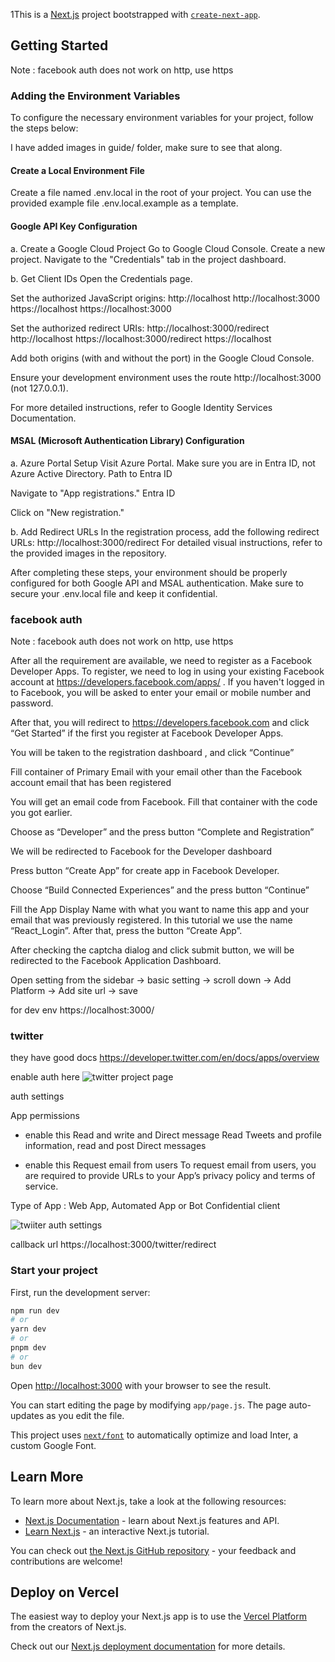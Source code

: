 1This is a [Next.js](https://nextjs.org/) project bootstrapped with [`create-next-app`](https://github.com/vercel/next.js/tree/canary/packages/create-next-app).

## Getting Started

Note : facebook auth does not work on http, use https

### Adding the Environment Variables
To configure the necessary environment variables for your project, follow the steps below:

I have added images in guide/ folder, make sure to see that along.

#### Create a Local Environment File
Create a file named .env.local in the root of your project. You can use the provided example file .env.local.example as a template.



#### Google API Key Configuration

a. Create a Google Cloud Project
Go to Google Cloud Console.
Create a new project.
Navigate to the "Credentials" tab in the project dashboard.

b. Get Client IDs
Open the Credentials page.

Set the authorized JavaScript origins:
http://localhost
http://localhost:3000
https://localhost
https://localhost:3000


Set the authorized redirect URIs:
http://localhost:3000/redirect
http://localhost
https://localhost:3000/redirect
https://localhost

Add both origins (with and without the port) in the Google Cloud Console.

Ensure your development environment uses the route http://localhost:3000 (not 127.0.0.1).


For more detailed instructions, refer to Google Identity Services Documentation.

#### MSAL (Microsoft Authentication Library) Configuration
a. Azure Portal Setup
Visit Azure Portal.
Make sure you are in Entra ID, not Azure Active Directory.
Path to Entra ID

Navigate to "App registrations."
Entra ID

Click on "New registration."

b. Add Redirect URLs
In the registration process, add the following redirect URLs:
http://localhost:3000/redirect
For detailed visual instructions, refer to the provided images in the repository.

After completing these steps, your environment should be properly configured for both Google API and MSAL authentication. Make sure to secure your .env.local file and keep it confidential.


### facebook auth

Note : facebook auth does not work on http, use https

After all the requirement are available, we need to register as a Facebook Developer Apps. To register, we need to log in using your existing Facebook account at https://developers.facebook.com/apps/ . If you haven't logged in to Facebook, you will be asked to enter your email or mobile number and password.

After that, you will redirect to https://developers.facebook.com and click “Get Started” if the first you register at Facebook Developer Apps.

You will be taken to the registration dashboard , and click “Continue”

Fill container of Primary Email with your email other than the Facebook account email that has been registered

You will get an email code from Facebook. Fill that container with the code you got earlier.

Choose as “Developer” and the press button “Complete and Registration”

We will be redirected to Facebook for the Developer dashboard

Press button “Create App” for create app in Facebook Developer.

Choose “Build Connected Experiences” and the press button “Continue”

Fill the App Display Name with what you want to name this app and your email that was previously registered. In this tutorial we use the name “React_Login”. After that, press the button “Create App”.

After checking the captcha dialog and click submit button, we will be redirected to the Facebook Application Dashboard.

Open setting from the sidebar -> basic setting -> scroll down -> Add Platform -> Add site url -> save


for dev env
https://localhost:3000/


### twitter

they have good docs
https://developer.twitter.com/en/docs/apps/overview


enable auth here
![twitter project page](guide\enabletwitterauth.png)


auth settings

App permissions

- enable this
Read and write and Direct message
Read Tweets and profile information, read and post Direct messages

- enable this
Request email from users
To request email from users, you are required to provide URLs to your App’s privacy policy and terms of service.


Type of App : 
Web App, Automated App or Bot
Confidential client

![twiiter auth settings](guide\twitterauthsettings.png)

callback url
https://localhost:3000/twitter/redirect


 

### Start your project

First, run the development server:

```bash
npm run dev
# or
yarn dev
# or
pnpm dev
# or
bun dev
```

Open [http://localhost:3000](http://localhost:3000) with your browser to see the result.

You can start editing the page by modifying `app/page.js`. The page auto-updates as you edit the file.

This project uses [`next/font`](https://nextjs.org/docs/basic-features/font-optimization) to automatically optimize and load Inter, a custom Google Font.

## Learn More

To learn more about Next.js, take a look at the following resources:

- [Next.js Documentation](https://nextjs.org/docs) - learn about Next.js features and API.
- [Learn Next.js](https://nextjs.org/learn) - an interactive Next.js tutorial.

You can check out [the Next.js GitHub repository](https://github.com/vercel/next.js/) - your feedback and contributions are welcome!

## Deploy on Vercel

The easiest way to deploy your Next.js app is to use the [Vercel Platform](https://vercel.com/new?utm_medium=default-template&filter=next.js&utm_source=create-next-app&utm_campaign=create-next-app-readme) from the creators of Next.js.

Check out our [Next.js deployment documentation](https://nextjs.org/docs/deployment) for more details.
